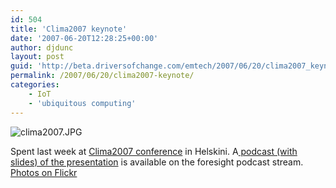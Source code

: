 ```yaml
---
id: 504
title: 'Clima2007 keynote'
date: '2007-06-20T12:28:25+00:00'
author: djdunc
layout: post
guid: 'http://beta.driversofchange.com/emtech/2007/06/20/clima2007_keynote/'
permalink: /2007/06/20/clima2007-keynote/
categories:
    - IoT
    - 'ubiquitous computing'
---
```


![clima2007.JPG](https://i0.wp.com/www.driversofchange.com/wp-content/uploads/mt-old/emtech/images/clima2007.JPG?resize=231%2C227)

Spent last week at [Clima2007 conference](http://www.clima2007.org/) in Helskini. A[ podcast (with slides) of the presentation](http://blogs.driversofchange.com/podcasts/2007/06/doc_ubiquitous_computing.html) is available on the foresight podcast stream. [Photos on Flickr](http://www.flickr.com/photos/pseudonomad/sets/72157600345910716/)